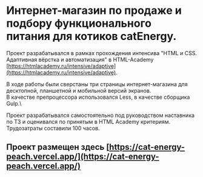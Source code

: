 # Интернет-магазин по продаже и подбору функционального питания для котиков catEnergy.

Проект разрабатывался в рамках прохождения интенсива "HTML и CSS. Адаптивная вёрстка и автоматизация" в HTML-Academy [https://htmlacademy.ru/intensive/adaptive](https://htmlacademy.ru/intensive/adaptive).

В ходе работы были сверстаны три страницы интернет-магазина для десктопной, планшетной и мобильной версий экранов.\
В качестве препроцессора использовался Less, в качестве сборщика Gulp.\

Проект разрабатывался самостоятельно под руководством наставника по ТЗ и оценивался по принятым в HTML Academy критериям.\
Трудозатраты составили 100 часов.

## Проект размещен здесь [https://cat-energy-peach.vercel.app/](https://cat-energy-peach.vercel.app/)
